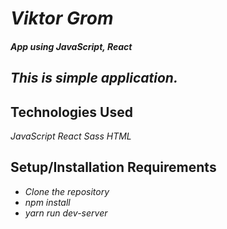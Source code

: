 # _Viktor Grom_

#### _App using JavaScript, React_

##  _This is simple application._

## Technologies Used

_JavaScript_
_React_
_Sass_
_HTML_

## Setup/Installation Requirements

* _Clone the repository_
* _npm install_
* _yarn run dev-server_
